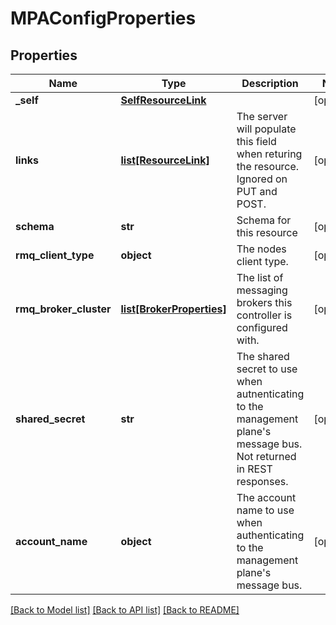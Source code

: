 # MPAConfigProperties

## Properties
Name | Type | Description | Notes
------------ | ------------- | ------------- | -------------
**_self** | [**SelfResourceLink**](SelfResourceLink.md) |  | [optional] 
**links** | [**list[ResourceLink]**](ResourceLink.md) | The server will populate this field when returing the resource. Ignored on PUT and POST. | [optional] 
**schema** | **str** | Schema for this resource | [optional] 
**rmq_client_type** | **object** | The nodes client type. | [optional] 
**rmq_broker_cluster** | [**list[BrokerProperties]**](BrokerProperties.md) | The list of messaging brokers this controller is configured with. | [optional] 
**shared_secret** | **str** | The shared secret to use when autnenticating to the management plane&#x27;s message bus. Not returned in REST responses. | [optional] 
**account_name** | **object** | The account name to use when authenticating to the management plane&#x27;s message bus. | [optional] 

[[Back to Model list]](../README.md#documentation-for-models) [[Back to API list]](../README.md#documentation-for-api-endpoints) [[Back to README]](../README.md)

